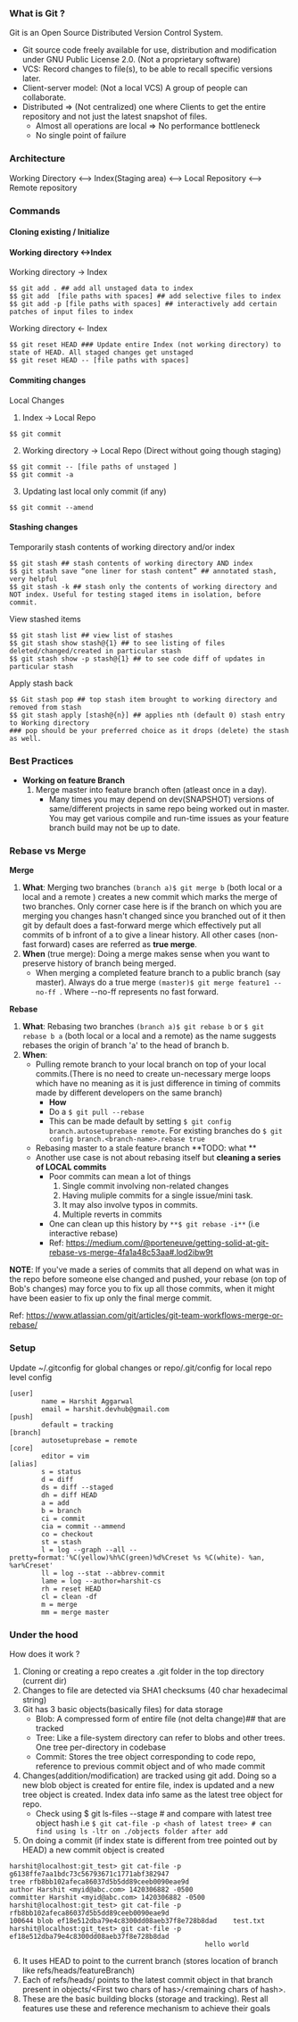 ### What is Git ?
Git is an Open Source Distributed Version Control System. 
* Git source code freely available for use, distribution and modification under GNU Public License 2.0. (Not a proprietary software)
* VCS: Record changes to file(s), to be able to recall specific versions later.
* Client-server model: (Not a local VCS) A group of people can collaborate. 
* Distributed => (Not centralized) one where Clients to get the entire repository and not just the latest snapshot of files.
  * Almost all operations are local => No performance bottleneck
  * No single point of failure

### Architecture
Working Directory <--> Index(Staging area) <--> Local Repository <--> Remote repository

### Commands

#### Cloning existing / Initialize 

#### Working directory <->Index
Working directory -> Index
```
$$ git add . ## add all unstaged data to index
$$ git add  [file paths with spaces] ## add selective files to index
$$ git add -p [file paths with spaces] ## interactively add certain patches of input files to index
```
Working directory <- Index
```
$$ git reset HEAD ### Update entire Index (not working directory) to state of HEAD. All staged changes get unstaged
$$ git reset HEAD -- [file paths with spaces]
```
#### Commiting changes
Local Changes
1. Index -> Local Repo
```
$$ git commit
```
2. Working directory -> Local Repo (Direct without going though staging)
```
$$ git commit -- [file paths of unstaged ]
$$ git commit -a 
```
3. Updating last local only commit (if any)
```
$$ git commit --amend
```



#### Stashing changes
Temporarily stash contents of working directory and/or index 
```
$$ git stash ## stash contents of working directory AND index 
$$ git stash save “one liner for stash content” ## annotated stash, very helpful
$$ git stash -k ## stash only the contents of working directory and NOT index. Useful for testing staged items in isolation, before commit.
```
View stashed items
```
$$ git stash list ## view list of stashes
$$ git stash show stash@{1} ## to see listing of files deleted/changed/created in particular stash
$$ git stash show -p stash@{1} ## to see code diff of updates in particular stash
```
Apply stash back
```
$$ Git stash pop ## top stash item brought to working directory and removed from stash
$$ git stash apply [stash@{n}] ## applies nth (default 0) stash entry to Working directory
### pop should be your preferred choice as it drops (delete) the stash as well.
```

### Best Practices
- **Working on feature Branch**
  1. Merge master into feature branch often (atleast once in a day). 
     - Many times you may depend on dev(SNAPSHOT) versions of same/different projects in same repo being worked out in master. You may get various compile and run-time issues as your feature branch build may not be up to date.
  
### Rebase vs Merge

**Merge**

1. **What**: Merging two branches `(branch a)$ git merge b`  (both local or a local and a remote ) creates a new commit which marks the merge of two branches. Only corner case here is if the branch on which you are merging you changes hasn't changed since you branched out of it then git by default does a fast-forward merge which effectively put all commits of b infront of a to give a linear history. All other cases (non-fast forward) cases are referred as **true merge**.
2. **When** (true merge): Doing a merge makes sense when you want to preserve history of branch being merged.
    - When merging a completed feature branch to a public branch (say master). Always do a true merge `(master)$ git merge feature1 --no-ff `. Where --no-ff represents no fast forward.

**Rebase**

1. **What**: Rebasing two branches `(branch a)$ git rebase b` or `$ git rebase b a`  (both local or a local and a remote) as the name suggests rebases the origin of branch 'a' to the head of branch b.
2. **When**:
    - Pulling remote branch to your local branch on top of your local commits.(There is no need to create un-necessary merge loops which have no meaning as it is just difference in timing of commits made by different developers on the same branch)
       - **How**
       - Do a `$ git pull --rebase` 
       - This can be made default by setting `$ git config branch.autosetuprebase remote`. For existing branches do `$ git config branch.<branch-name>.rebase true` 
    - Rebasing master to a stale feature branch **TODO: what **
    - Another use case is not about rebasing itself but **cleaning a series of LOCAL commits**
       -  Poor commits can mean a lot of things
          1. Single commit involving non-related changes 
          2. Having muliple commits for a single issue/mini task.
          3. It may also involve typos in commits. 
          4. Multiple reverts in commits
       - One can clean up this history by `**$ git rebase -i**` (i.e interactive rebase)
       - Ref: https://medium.com/@porteneuve/getting-solid-at-git-rebase-vs-merge-4fa1a48c53aa#.lod2ibw9t
  

**NOTE**:  If you've made a series of commits that all depend on what was in the repo before someone else changed and pushed, your rebase (on top of Bob's changes) may force you to fix up all those commits, when it might have been easier to fix up only the final merge commit.

Ref: https://www.atlassian.com/git/articles/git-team-workflows-merge-or-rebase/


### Setup

Update ~/.gitconfig for global changes or repo/.git/config for local repo level config

```
[user]
        name = Harshit Aggarwal
        email = harshit.devhub@gmail.com
[push]
        default = tracking
[branch]
        autosetuprebase = remote
[core]
        editor = vim
[alias]
        s = status
        d = diff
        ds = diff --staged
        dh = diff HEAD
        a = add
        b = branch
        ci = commit
        cia = commit --ammend
        co = checkout
        st = stash
        l = log --graph --all --pretty=format:'%C(yellow)%h%C(green)%d%Creset %s %C(white)- %an, %ar%Creset'
        ll = log --stat --abbrev-commit
        lame = log --author=harshit-cs
        rh = reset HEAD
        cl = clean -df
        m = merge
        mm = merge master
```
### Under the hood

How does it work ?
1. Cloning or creating a repo creates a .git folder in the top directory (current dir)
2. Changes to file are detected via SHA1 checksums (40 char hexadecimal string) 
3. Git has 3 basic objects(basically files) for data storage 
   * Blob: A compressed form of entire file (not delta change)## that are tracked
   * Tree: Like a file-system directory can refer to blobs and other trees. One tree per-directory in codebase
   * Commit: Stores the tree object corresponding to code repo, reference to previous commit object  and  of who made commit 
4. Changes(addition/modification) are tracked using git add. Doing so a new blob object is created for entire file, index is updated and a new tree object is created. Index data info same as the latest tree object for repo. 
   * Check using $ git ls-files --stage # and compare with latest tree object hash i.e 
            `$ git cat-file -p <hash of latest tree> # can find using ls -ltr on ./objects folder after add  `
5. On doing a commit (if index state is different from tree pointed out by HEAD) a new commit object is created 
```
harshit@localhost:git_test> git cat-file -p g6138ffe7aa1bdc73c56793671c1771abf382947
tree rfb8bb102afeca86037d5b5dd89ceeb0090eae9d
author Harshit <myid@abc.com> 1420306882 -0500
committer Harshit <myid@abc.com> 1420306882 -0500
harshit@localhost:git_test> git cat-file -p rfb8bb102afeca86037d5b5dd89ceeb0090eae9d
100644 blob ef18e512dba79e4c8300dd08aeb37f8e728b8dad	test.txt
harshit@localhost:git_test> git cat-file -p ef18e512dba79e4c8300dd08aeb37f8e728b8dad
                                                 hello world
```

 6. It uses HEAD to point to the current branch (stores location of branch like refs/heads/featureBranch)
 7. Each of refs/heads/<branchname> points to the latest commit object in that branch present in objects/\<First two chars of has>/\<remaining chars of hash>. 
 8. These are the basic building blocks (storage and tracking). Rest all features use these and reference mechanism to achieve their goals

 
